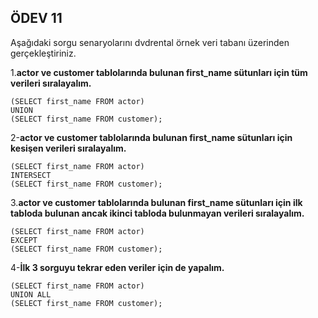## ÖDEV 11 

Aşağıdaki sorgu senaryolarını dvdrental örnek veri tabanı üzerinden gerçekleştiriniz.

1.**actor ve customer tablolarında bulunan first_name sütunları için tüm verileri sıralayalım.**
```
(SELECT first_name FROM actor)
UNION
(SELECT first_name FROM customer);
```

2-**actor ve customer tablolarında bulunan first_name sütunları için kesişen verileri sıralayalım.**

```
(SELECT first_name FROM actor)
INTERSECT
(SELECT first_name FROM customer);
```


3.**actor ve customer tablolarında bulunan first_name sütunları için ilk tabloda bulunan ancak ikinci tabloda bulunmayan verileri sıralayalım.**

```
(SELECT first_name FROM actor)
EXCEPT
(SELECT first_name FROM customer);
```

4-**İlk 3 sorguyu tekrar eden veriler için de yapalım.**

```
(SELECT first_name FROM actor)
UNION ALL
(SELECT first_name FROM customer);
```
